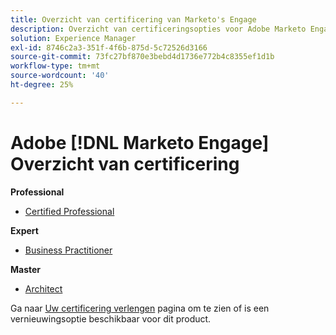 ```yaml
---
title: Overzicht van certificering van Marketo's Engage
description: Overzicht van certificeringsopties voor Adobe Marketo Engage
solution: Experience Manager
exl-id: 8746c2a3-351f-4f6b-875d-5c72526d3166
source-git-commit: 73fc27bf870e3bebd4d1736e772b4c8355ef1d1b
workflow-type: tm+mt
source-wordcount: '40'
ht-degree: 25%

---
```


# Adobe [!DNL Marketo Engage] Overzicht van certificering

**Professional**

* [Certified Professional](/help/certifications/ame/ame-p.md) <!--AD0-E555-->

**Expert**

* [Business Practitioner](/help/certifications/ame/ame-e-business.md) <!--AD0-E559-->

**Master**

* [Architect](/help/certifications/ame/ame-m-architect-23-08.md) <!--AD0-E560-->

Ga naar [Uw certificering verlengen](/help/certifications/renew.md) pagina om te zien of is een vernieuwingsoptie beschikbaar voor dit product.
